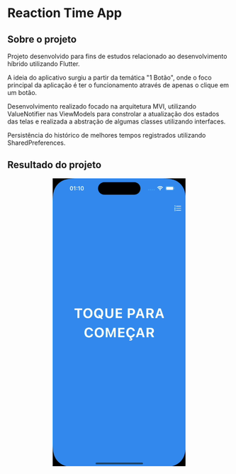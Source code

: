 # Reaction Time App

## Sobre o projeto

Projeto desenvolvido para fins de estudos relacionado ao desenvolvimento híbrido utilizando Flutter. 

A ideia do aplicativo surgiu a partir da temática "1 Botão", onde o foco principal da aplicação é ter o funcionamento através de apenas o clique em um botão.

Desenvolvimento realizado focado na arquitetura MVI, utilizando ValueNotifier nas ViewModels para constrolar a atualização dos estados das telas e realizada a abstração de algumas classes utilizando interfaces.

Persistência do histórico de melhores tempos registrados utilizando SharedPreferences.

## Resultado do projeto

<div align="center">
  <img src="https://github.com/emanuelgalvao/reaction-time-flutter/blob/main/readme/demo.gif" width="300">
</div>


